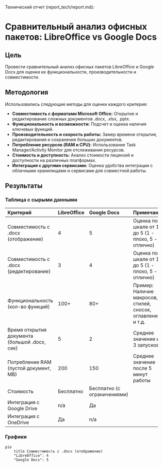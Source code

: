 Технический отчет (report_tech/report.md):

# Сравнительный анализ офисных пакетов: LibreOffice vs Google Docs

## Цель

Провести сравнительный анализ офисных пакетов LibreOffice и Google Docs для оценки их функциональности, производительности и совместимости.

## Методология

Использовались следующие методы для оценки каждого критерия:

*   **Совместимость с форматами Microsoft Office:** Открытие и редактирование сложных документов .docx, .xlsx, .pptx.
*   **Функциональность и возможности:** Подсчет и оценка наличия ключевых функций.
*   **Производительность и скорость работы:** Замер времени открытия, редактирования и сохранения больших документов.
*   **Потребление ресурсов (RAM и CPU):** Использование Task Manager/Activity Monitor для отслеживания ресурсов.
*   **Стоимость и доступность:** Анализ стоимости лицензий и доступности на различных платформах.
*   **Интеграция с другими сервисами:** Оценка удобства интеграции с облачными хранилищами и сервисами для совместной работы.

## Результаты

### Таблица с сырыми данными

| Критерий                                        | LibreOffice | Google Docs                 | Примечания                                                                |
| :---------------------------------------------  | :---------- | :---------------------------| :------------------------------------------------------------------------ |
| Совместимость с .docx (отображение)             | 4           | 5                           | Оценка по шкале от 1 до 5 (1 - плохо, 5 - отлично)                        |
| Совместимость с .docx (редактирование)          | 3           | 4                           | Оценка по шкале от 1 до 5 (1 - плохо, 5 - отлично)                        |
| Функциональность (кол-во функций)               | 100+        | 80+                         | Пример: Наличие макросов, стилей, сносок, оглавлений и т.д.               |
| Время открытия документа (большой .docx, сек)   | 5           | 2                           | Среднее значение из 3 запусков                                            |
| Потребление RAM (пустой документ, MB)           | 200         | 150                         | Среднее значение после 5 минут работы                                     |
| Стоимость                                       | Бесплатно   | Бесплатно (с ограничениями) |                                                                           |
| Интеграция с Google Drive                       | n/a         | Да                          |                                                                           |
| Интеграция с OneDrive                           | Да          | n/a                         |                                                                           |

### Графики

```mermaid
pie
    title Совместимость с .docx (отображение)
    "LibreOffice": 4
    "Google Docs": 5

